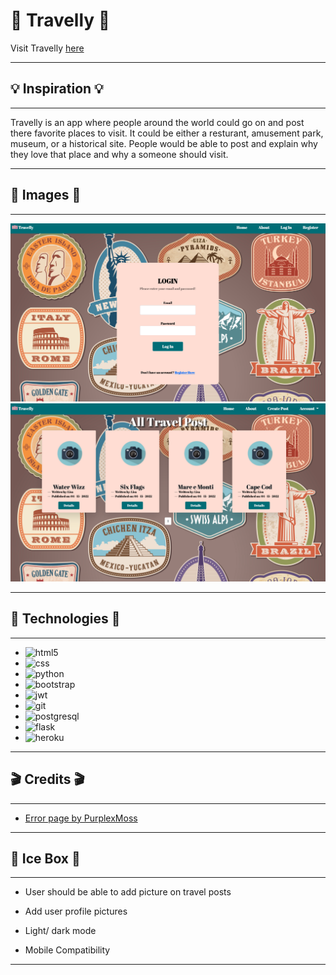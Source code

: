 # 🧳 Travelly 🧳

Visit Travelly <a href="" target="blank">here</a>
___
## 💡 Inspiration 💡
___
Travelly is an app where people around the world could go on and post there favorite places to visit. It could be either a resturant, amusement park, museum, or a historical site. People would be able to post and explain why they love that place and why a someone should visit.
___
## 🎥 Images 🎥 
___
![view1](myapp/static/view1.jpg)
![view2](myapp/static/view2.jpg)
___
## 💾 Technologies 💾
___
* ![html5](https://img.shields.io/badge/HTML5-E34F26?style=for-the-badge&logo=html5&logoColor=white)
* ![css](https://img.shields.io/badge/CSS3-1572B6?style=for-the-badge&logo=css3&logoColor=white)
* ![python](https://img.shields.io/badge/Python-14354C?style=for-the-badge&logo=python&logoColor=white)
* ![bootstrap](https://img.shields.io/badge/Bootstrap-563D7C?style=for-the-badge&logo=bootstrap&logoColor=white)
* ![jwt](https://img.shields.io/badge/JWT-black?style=for-the-badge&logo=JSON%20web%20tokens)
* ![git](https://img.shields.io/badge/git-%23F05033.svg?style=for-the-badge&logo=git&logoColor=white)
* ![postgresql](https://img.shields.io/badge/PostgreSQL-316192?style=for-the-badge&logo=postgresql&logoColor=white)
* ![flask](https://img.shields.io/badge/Flask-000000?style=for-the-badge&logo=flask&logoColor=white)
* ![heroku](https://img.shields.io/badge/Heroku-430098?style=for-the-badge&logo=heroku&logoColor=white)
___
## 🎬 Credits 🎬
___
* [Error page by PurplexMoss](https://codepen.io/purplexmoss/pen/PoPyzMW)
___
## 🧊 Ice Box 🧊
____
* User should be able to add picture on travel posts


* Add user profile pictures


* Light/ dark mode


* Mobile Compatibility
___
